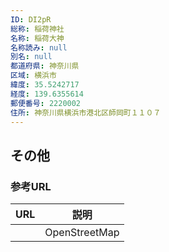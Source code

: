 ```yaml
---
ID: DI2pR
総称: 稲荷神社
名称: 稲荷大神
名称読み: null
別名: null
都道府県: 神奈川県
区域: 横浜市
緯度: 35.5242717
経度: 139.6355614
郵便番号: 2220002
住所: 神奈川県横浜市港北区師岡町１１０７
---
```


## その他

### 参考URL

| URL | 説明          |
| --- | ------------- |
|     | OpenStreetMap |
